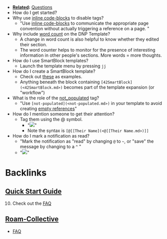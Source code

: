 - **[Related](<Related.md>):** [Questions](<Questions.md>)
- How do I get started?
- Why use [inline code-blocks](<inline code-blocks.md>) to disable tags?
    - "Use [inline code-blocks](<inline code-blocks.md>) to communicate the appropriate page convention without actually triggering a reference on a page. "
- Why include [word count](<word count.md>) on the DNP Template?
    - A change in word count is also helpful to know whether they edited their section.
    - The word counter helps to monitor for the presence of interesting information in other people's sections. More words = more thoughts. 
- How do I use SmartBlock templates?
    - Launch the template menu by pressing `jj` 
- How do I create a SmartBlock template?
    - Check out [these]([Templates](<Templates.md>)) as examples.
    - Anything beneath the block containing `[42SmartBlock](<42SmartBlock.md>)` becomes part of the template expansion (or "workflow")
- What is the role of the [not_populated](<not_populated.md>) tag? 
    - "Use `[not-populated](<not-populated.md>)` in your template to avoid creating [empty references](<empty references.md>)"
- How do I mention someone to get their attention? 
    - Tag them using the @ symbol. 
        - "![](https://firebasestorage.googleapis.com/v0/b/firescript-577a2.appspot.com/o/imgs%2Fapp%2FRoam-Collective%2Fgud_OjGiPq.png?alt=media&token=a138fdca-7b3d-4572-8771-56d197428850)"
        - Note the syntax is `[@[[Their Name](<@[[Their Name.md>)]]`
- How do I mark a notification as read?
    - "Mark the notification as "read" by changing `@` to `~`, or "save" the message by changing to a `^` "
    - "![](https://firebasestorage.googleapis.com/v0/b/firescript-577a2.appspot.com/o/imgs%2Fapp%2FRoam-Collective%2Fgud_OjGiPq.png?alt=media&token=a138fdca-7b3d-4572-8771-56d197428850)"

# Backlinks
## [Quick Start Guide](<Quick Start Guide.md>)
10. Check out the [FAQ](<FAQ.md>)

## [Roam-Collective](<Roam-Collective.md>)
- [FAQ](<FAQ.md>)

